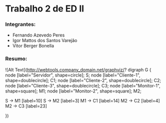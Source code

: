 # Trabalho 2 de ED II
### Integrantes:
+ Fernando Azevedo Peres
+ Igor Mattos dos Santos Varejão
+ Vitor Berger Bonella

### Resumo:
![Alt Text](http://webtools.company_domain.net/graphviz/?
digraph G {
   node [label="Servidor", shape=circle]; S;
   node [label="Cliente-1", shape=doublecircle]; C1;
   node [label="Cliente-2", shape=doublecircle]; C2;
   node [label="Cliente-3", shape=doublecircle]; C3;
   node [label="Monitor-1", shape=square]; M1;
   node [label="Monitor-2", shape=square]; M2;
   
   S -> M1 [label=10]
   S -> M2 [label=3]
   M1 -> C1 [label=14]
   M2 -> C2 [label=4]
   M2 -> C3 [label=23]

})
